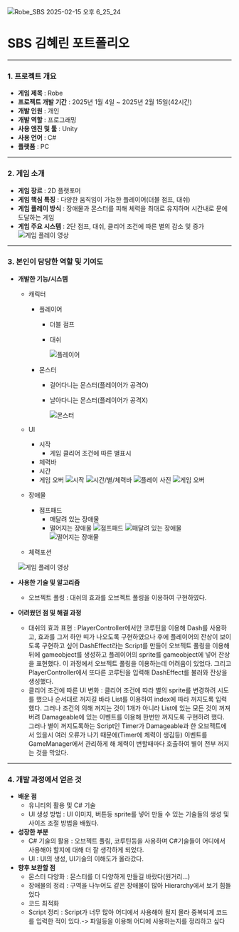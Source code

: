 ![Robe_SBS 2025-02-15 오후 6_25_24](https://github.com/user-attachments/assets/92d6a44f-23fc-4a8c-9d78-bb72d9f7c2c5)
# SBS 김혜린 포트폴리오

---
### 1. 프로젝트 개요
+ **게임 제목** : Robe
+ **프로젝트 개발 기간** : 2025년 1월 4일 ~ 2025년 2월 15일(42시간)
+ **개발 인원** : 개인
+ **개발 역할** : 프로그래밍
+ **사용 엔진 및 툴** : Unity
+ **사용 언어** : C#
+ **플랫폼** : PC
---
### 2. 게임 소개
+ **게임 장르** : 2D 플랫포머
+ **게임 핵심 특징** : 다양한 움직임이 가능한 플레이어(더블 점프, 대쉬)
+ **게임 플레이 방식** : 장애물과 몬스터를 피해 체력을 최대로 유지하며 시간내로 문에 도달하는 게임
+ **게임 주요 시스템** : 2단 점프, 대쉬, 클리어 조건에 따른 별의 감소 및 증가
  ![게임 플레이 영상](https://github.com/user-attachments/assets/f5c22017-e38b-433f-a1b5-26d2795c2f3a)

---
### 3. 본인이 담당한 역할 및 기여도
+ **개발한 기능/시스템**
	+ 캐릭터
   		+ 플레이어
			+ 더블 점프
			+ 대쉬
       
       			![플레이어](https://github.com/user-attachments/assets/057a8416-fe92-4839-9c7b-e66785cabc56)
		+ 몬스터
			+ 걸어다니는 몬스터(플레이어가 공격O)
			+ 날아다니는 몬스터(플레이어가 공격X)
     
     			![몬스터](https://github.com/user-attachments/assets/cd00d34e-c59a-4276-9b69-f4c02cb37ad9)

	+ UI
		+ 시작
    		+ 게임 클리어 조건에 따른 별표시
		+ 체력바
		+ 시간
  		+ 게임 오버
    		![시작](https://github.com/user-attachments/assets/432bc7c2-99e0-439d-86d4-4bd44587f06c)
		![시간/별/체력바](https://github.com/user-attachments/assets/84923ad6-4eee-4e06-8c64-b1fad4cc90f9)
		![플레이 사진](https://github.com/user-attachments/assets/3e7d5103-5239-4d21-b897-d07964c09090)
		![게임 오버](https://github.com/user-attachments/assets/571dcf16-9b50-4134-ba03-55ac1b6c4bfa)

	+ 장애물
   		+ 점프패드
       		+ 매달려 있는 장애물
           	+ 떨어지는 장애물
          	![점프패드](https://github.com/user-attachments/assets/ffb8ff81-2a2d-4fa5-b35f-afc78c056e2e)
		![매달려 있는 장애물](https://github.com/user-attachments/assets/ec3c035c-3f2d-414f-9069-915de4371846)
		![떨어지는 장애물](https://github.com/user-attachments/assets/82b40185-4226-4730-8d2d-7b88d5a41185)

          	
	+ 체력포션
   
   	![게임 플레이 영상](https://github.com/user-attachments/assets/04a9a05a-fdfc-4085-83b7-0d60ebf611d1)
+ **사용한 기술 및 알고리즘**
	+ 오브젝트 풀링 : 대쉬의 효과를 오브젝트 풀링을 이용하여 구현하였다.
+ **어려웠던 점 및 해결 과정**
	+ 대쉬의 효과 표현 : PlayerController에서만 코루틴을 이용해 Dash를 사용하고, 효과를 그저 하얀 띠가 나오도록 구현하였으나 후에 플레이어의 잔상이 보이도록 구현하고 싶어 DashEffect라는 Script를 만들어 오브젝트 풀링을 이용해 뒤에 gameobject를 생성하고 플레이어의 sprite를 gameobject에 넣어 잔상을 표현했다. 이 과정에서 오브젝트 풀링을 이용하는데 어려움이 있었다. 그리고 PlayerController에서 또다른 코루틴을 입력해 DashEffect를 불러와 잔상을 생성했다.
	+ 클리어 조건에 따른 UI 변화 : 클리어 조건에 따라 별의 sprite를 변경하려 시도를 했으나 순서대로 꺼지길 바라 List를 이용하여 index에 따라 꺼지도록 입력했다. 그러나 조건의 의해 꺼지는 것이 1개가 아니라 List에 있는 모든 것이 꺼져버려 Damageable에 있는 이벤트를 이용해 한번만 꺼지도록 구현하려 했다. 그러나 별이 꺼지도록하는 Script인 Timer가 Damageable과 한 오브젝트에서 있을시 여러 오류가 나기 때문에(Timer에 체력이 생김등) 이벤트를 GameManager에서 관리하게 해 체력이 변할때마다 호출하여 별이 전부 꺼지는 것을 막았다.
---
### 4. 개발 과정에서 얻은 것
+ **배운 점**
	+ 유니티의 활용 및 C# 기술
	+ UI 생성 방법 : UI 이미지, 버튼등 sprite를 넣어 만들 수 있는 기술들의 생성 및 사이즈 조절 방법을 배웠다.
+ **성장한 부분**
	+ C# 기술의 활용 : 오브젝트 풀링, 코루틴등을 사용하며 C#기술들이 어디에서 사용해야 할지에 대해 더 잘 생각하게 되었다.
	+ UI : UI의 생성, UI기술의 이해도가 올라갔다.
+ **향후 보완할 점**
	+ 몬스터 다양화 : 몬스터를 더 다양하게 만들길 바랐다(원거리...)
	+ 장애물의 정리 : 구역을 나누어도 같은 장애물이 많아 Hierarchy에서 보기 힘들었다
	+ 코드 최적화
	+ Script 정리 : Script가 너무 많아 어디에서 사용해야 될지 몰라 중복되게 코드를 입력한 적이 있다.-> 파일등을 이용해 어디에 사용하는지를 정리하고 싶다
